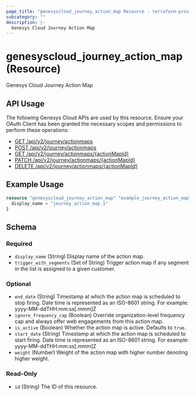 ```yaml
---
page_title: "genesyscloud_journey_action_map Resource - terraform-provider-genesyscloud"
subcategory: ""
description: |-
  Genesys Cloud Journey Action Map
---
```

# genesyscloud_journey_action_map (Resource)

Genesys Cloud Journey Action Map

## API Usage
The following Genesys Cloud APIs are used by this resource. Ensure your OAuth Client has been granted the necessary scopes and permissions to perform these operations:

* [GET /api/v2/journey/actionmaps](https://developer.genesys.cloud/commdigital/digital/webmessaging/journey/journey-apis#get-api-v2-journey-actionmaps)
* [POST /api/v2/journey/actionmaps](https://developer.genesys.cloud/commdigital/digital/webmessaging/journey/journey-apis#post-api-v2-journey-actionmaps)
* [GET /api/v2/journey/actionmaps/{actionMapId}](https://developer.genesys.cloud/commdigital/digital/webmessaging/journey/journey-apis#get-api-v2-journey-actionmaps--actionMapId-)
* [PATCH /api/v2/journey/actionmaps/{actionMapId}](https://developer.genesys.cloud/commdigital/digital/webmessaging/journey/journey-apis#patch-api-v2-journey-actionmaps--actionMapId-)
* [DELETE /api/v2/journey/actionmaps/{actionMapId}](https://developer.genesys.cloud/commdigital/digital/webmessaging/journey/journey-apis#delete-api-v2-journey-actionmaps--actionMapId-)

## Example Usage

```terraform
resource "genesyscloud_journey_action_map" "example_journey_action_map" {
  display_name = "journey_action_map_1"
}
```

<!-- schema generated by tfplugindocs -->
## Schema

### Required

- `display_name` (String) Display name of the action map.
- `trigger_with_segments` (Set of String) Trigger action map if any segment in the list is assigned to a given customer.

### Optional

- `end_date` (String) Timestamp at which the action map is scheduled to stop firing. Date time is represented as an ISO-8601 string. For example: yyyy-MM-ddTHH:mm:ss[.mmm]Z
- `ignore_frequency_cap` (Boolean) Override organization-level frequency cap and always offer web engagements from this action map.
- `is_active` (Boolean) Whether the action map is active. Defaults to `true`.
- `start_date` (String) Timestamp at which the action map is scheduled to start firing. Date time is represented as an ISO-8601 string. For example: yyyy-MM-ddTHH:mm:ss[.mmm]Z
- `weight` (Number) Weight of the action map with higher number denoting higher weight.

### Read-Only

- `id` (String) The ID of this resource.

